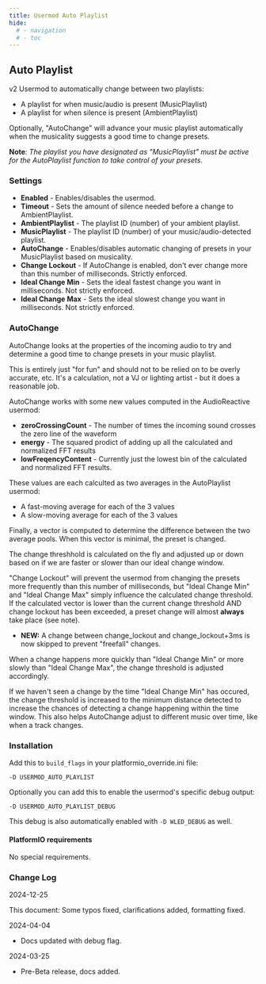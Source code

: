 ```yaml
---
title: Usermod Auto Playlist
hide:
  # - navigation
  # - toc
---
```


## Auto Playlist

v2 Usermod to automatically change between two playlists:

* A playlist for when music/audio is present (MusicPlaylist)
* A playlist for when silence is present (AmbientPlaylist)

Optionally, "AutoChange" will advance your music playlist automatically when the musicality suggests a good time to change presets.

**Note**: _The playlist you have designated as "MusicPlaylist" must be active for the AutoPlaylist function to take control of your presets._

### Settings

* **Enabled** - Enables/disables the usermod.
* **Timeout** - Sets the amount of silence needed before a change to AmbientPlaylist.
* **AmbientPlaylist** - The playlist ID (number) of your ambient playlist.
* **MusicPlaylist** - The playlist ID (number) of your music/audio-detected playlist.
* **AutoChange** - Enables/disables automatic changing of presets in your MusicPlaylist based on musicality.
* **Change Lockout** - If AutoChange is enabled, don't ever change more than this number of milliseconds. Strictly enforced.
* **Ideal Change Min** - Sets the ideal fastest change you want in milliseconds. Not strictly enforced.
* **Ideal Change Max** - Sets the ideal slowest change you want in milliseconds. Not strictly enforced.

### AutoChange

AutoChange looks at the properties of the incoming audio to try and determine a good time to change presets in your music playlist.

This is entirely just "for fun" and should not to be relied on to be overly accurate, etc. It's a calculation, not a VJ or lighting artist - but it does a reasonable job.

AutoChange works with some new values computed in the AudioReactive usermod:

* **zeroCrossingCount** - The number of times the incoming sound crosses the zero line of the waveform
* **energy** - The squared prodict of adding up all the calculated and normalized FFT results
* **lowFreqencyContent** - Currently just the lowest bin of the calculated and normalized FFT results.

These values are each calculted as two averages in the AutoPlaylist usermod:

* A fast-moving average for each of the 3 values
* A slow-moving average for each of the 3 values

Finally, a vector is computed to determine the difference between the two average pools. When this vector is minimal, the preset is changed.

The change threshhold is calculated on the fly and adjusted up or down based on if we are faster or slower than our ideal change window.

"Change Lockout" will prevent the usermod from changing the presets more frequently than this number of milliseconds, 
but "Ideal Change Min" and "Ideal Change Max" simply influence the calculated change threshold. If the calculated vector 
is lower than the current change threshold AND change lockout has been exceeded, a preset change will almost **always** take place (see note).

* **NEW:** A change between change_lockout and change_lockout+3ms is now skipped to prevent "freefall" changes.

When a change happens more quickly than "Ideal Change Min" or more slowly than "Ideal Change Max", the change threshold is 
adjusted accordingly.

If we haven't seen a change by the time "Ideal Change Min" has occured, the change threshold is increased to the minimum distance detected to
increase the chances of detecting a change happening within the time window. This also helps AutoChange adjust to different music over time, 
like when a track changes. 

### Installation

Add this to `build_flags` in your platformio_override.ini file:

  `-D USERMOD_AUTO_PLAYLIST`

Optionally you can add this to enable the usermod's specific debug output:

  `-D USERMOD_AUTO_PLAYLIST_DEBUG`

This debug is also automatically enabled with `-D WLED_DEBUG` as well.

#### PlatformIO requirements

No special requirements.

### Change Log

2024-12-25

This document: Some typos fixed, clarifications added, formatting fixed. 

2024-04-04

* Docs updated with debug flag. 

2024-03-25

* Pre-Beta release, docs added.
  


